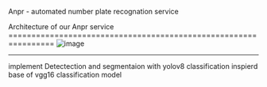 Anpr - automated number plate recognation service


Architecture of our Anpr service ================================================================
![image](https://github.com/Sobhan-jasmine/Anpr_Sadraafzarmana/assets/143384392/b60b43e6-261c-4cd3-8089-d1fd68d14800)

____________________________________________________________________________________________________________________________________________
implement Detectection and segmentaion with yolov8 classification inspierd base of vgg16 classification model 

